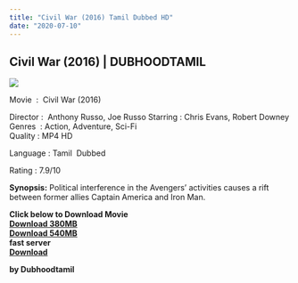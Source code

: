 ```yaml
---
title: "Civil War (2016) Tamil Dubbed HD"
date: "2020-07-10"
---
```


## Civil War (2016) | DUBHOODTAMIL 

[![](https://1.bp.blogspot.com/-O5eQcFJ_vkw/XwVxTBvmIEI/AAAAAAAAA6c/LMwENMGD6U8ApUR6_H6m2E66BSrSv4QSQCLcBGAsYHQ/s640/images{6a9242ac63492b6a27eb196a6e17803ac8b6d8f05d0536ef84b9c25d26eb437e}2B{6a9242ac63492b6a27eb196a6e17803ac8b6d8f05d0536ef84b9c25d26eb437e}25285{6a9242ac63492b6a27eb196a6e17803ac8b6d8f05d0536ef84b9c25d26eb437e}2529.jpeg)](https://1.bp.blogspot.com/-O5eQcFJ_vkw/XwVxTBvmIEI/AAAAAAAAA6c/LMwENMGD6U8ApUR6_H6m2E66BSrSv4QSQCLcBGAsYHQ/s1600/images{6a9242ac63492b6a27eb196a6e17803ac8b6d8f05d0536ef84b9c25d26eb437e}2B{6a9242ac63492b6a27eb196a6e17803ac8b6d8f05d0536ef84b9c25d26eb437e}25285{6a9242ac63492b6a27eb196a6e17803ac8b6d8f05d0536ef84b9c25d26eb437e}2529.jpeg)

Movie  :  Civil War (2016)

Director :  Anthony Russo, Joe Russo Starring : Chris Evans, Robert Downey  
Genres  : Action, Adventure, Sci-Fi  
Quality : MP4 HD

Language : Tamil  Dubbed

Rating : 7.9/10

**Synopsis:** Political interference in the Avengers’ activities causes a rift between former allies Captain America and Iron Man.

**Click below to Download Movie**  
**[Download 380MB](https://oncehelp.com/CivilWar-380-mb)**  
**[Download 540MB](https://oncehelp.com/CivilWar-540-mb)**  
**fast server**  
**[Download](http:/#)**  

**by Dubhoodtamil**
